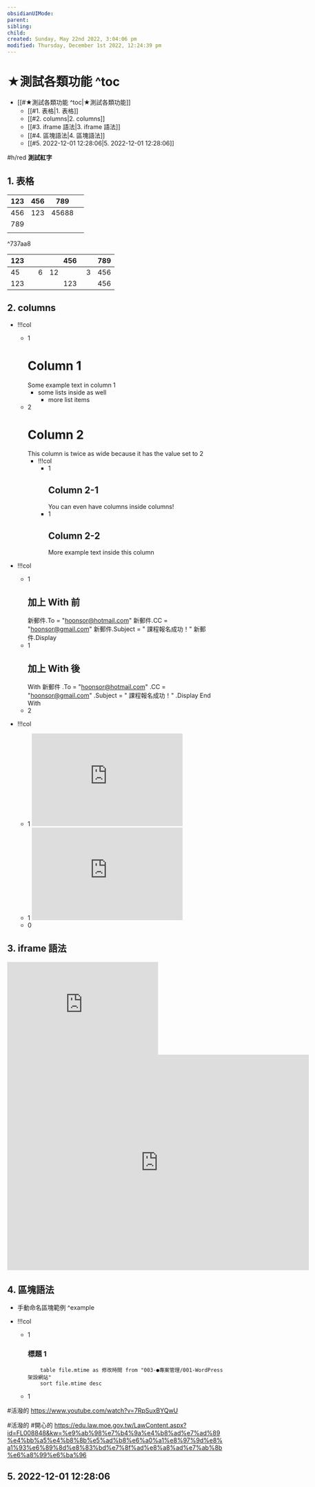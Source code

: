 ```yaml
---
obsidianUIMode: 
parent: 
sibling: 
child: 
created: Sunday, May 22nd 2022, 3:04:06 pm
modified: Thursday, December 1st 2022, 12:24:39 pm
---
```



# ★測試各類功能 ^toc

- [[#★測試各類功能 ^toc|★測試各類功能]]
	- [[#1. 表格|1. 表格]]
	- [[#2. columns|2. columns]]
	- [[#3. iframe 語法|3. iframe 語法]]
	- [[#4. 區塊語法|4. 區塊語法]]
	- [[#5. 2022-12-01 12:28:06|5. 2022-12-01 12:28:06]]

#h/red **測試紅字**

## 1. 表格

| 123 | 456 |   789 |  |
|:----|----:|:-----:|:---|
| 456 | 123 | 45688 |  |
| 789 |     |       |  |
|     |     |       |  |  

^737aa8

|                                    123 |                                                        456 | 789 |
|:---------------------------------------|:----------------------------------------------------------:|----:|
| 45&nbsp; &nbsp; &nbsp; &nbsp; &nbsp; 6 | 12&nbsp; &nbsp; &nbsp; &nbsp; &nbsp; &nbsp; &nbsp; &nbsp;3 | 456 |
|                                    123 |                                                        123 | 456 | 


## 2. columns

- !!!col
	- 1
		# Column 1
		Some example text in column 1
		- some lists inside as well
			- more list items
	- 2
		# Column 2
		This column is twice as wide because it has the value set to 2
		- !!!col
			- 1
			  ## Column 2-1
			  You can even have columns inside columns!
			- 1
			  ## Column 2-2
			  More example text inside this column



- !!!col
	- 1
		## 加上 With 前
		新郵件.To = "hoonsor@hotmail.com"
		新郵件.CC = "hoonsor@gmail.com"
		新郵件.Subject = " 課程報名成功！"
		新郵件.Display
	- 1
		## 加上 With 後
		With 新郵件
			.To = "hoonsor@hotmail.com"
			.CC = "hoonsor@gmail.com"
			.Subject = " 課程報名成功！"
			.Display
		End With
	- 2



- !!!col
	- 1
		<iframe width="350" height="215" src="https://www.youtube.com/" frameborder="0" allow="accelerometer; autoplay; encrypted-media; gyroscope; picture-in-picture" allowfullscreen></iframe>
	- 1
		<iframe width="350" height="215" src="https://law.moj.gov.tw/LawClass/LawAll.aspx?pcode=h0020040" frameborder="0" allow="accelerometer; autoplay; encrypted-media; gyroscope; picture-in-picture" scrolling="no " allowfullscreen></iframe>
	- 0




## 3. iframe 語法

<iframe width="350" height="215" src="https://www.youtube.com/" frameborder="0" allow="accelerometer; autoplay; encrypted-media; gyroscope; picture-in-picture" allowfullscreen></iframe>

<iframe width="700" height="500" src="https://law.moj.gov.tw/LawClass/LawAll.aspx?pcode=h0020040" frameborder="0" allow="accelerometer; autoplay; encrypted-media; gyroscope; picture-in-picture" scrolling="no " allowfullscreen></iframe>


## 4. 區塊語法

- 手動命名區塊範例 ^example

- !!!col
	- 1
		### 標題 1
		```dataview
			table file.mtime as 修改時間 from "003-●專案管理/001-WordPress架設網站" 
			sort file.mtime desc
		```
	- 1



#活潑的
https://www.youtube.com/watch?v=7RpSuxBYQwU

#活潑的 #開心的
https://edu.law.moe.gov.tw/LawContent.aspx?id=FL008848&kw=%e9%ab%98%e7%b4%9a%e4%b8%ad%e7%ad%89%e4%bb%a5%e4%b8%8b%e5%ad%b8%e6%a0%a1%e8%97%9d%e8%a1%93%e6%89%8d%e8%83%bd%e7%8f%ad%e8%a8%ad%e7%ab%8b%e6%a8%99%e6%ba%96

## 5. 2022-12-01 12:28:06



